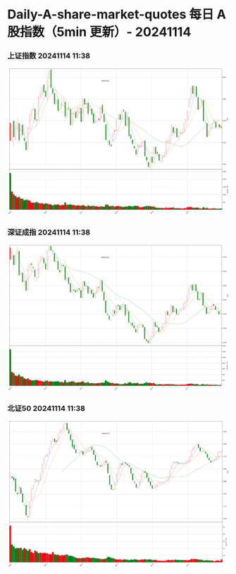 
# Daily-A-share-market-quotes 每日 A 股指数（5min 更新）- 20241114

### 上证指数 20241114 11:38
![](./fig/2024/11/20241114-sh000001.png)

### 深证成指 20241114 11:38
![](./fig/2024/11/20241114-sz399001.png)

### 北证50 20241114 11:38
![](./fig/2024/11/20241114-bj899050.png)
